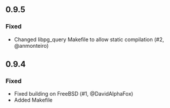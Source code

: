 ## 0.9.5
### Fixed
- Changed libpg\_query Makefile to allow static compilation (#2, @anmonteiro)

## 0.9.4
### Fixed
- Fixed building on FreeBSD (#1, @DavidAlphaFox)
- Added Makefile
